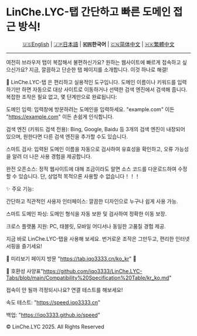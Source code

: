 # LinChe.LYC-탭 간단하고 빠른 도메인 접근 방식!

<p align="center" class="language" title="Language selection 语言选择">
  <a href="README_en.md">🇺🇸English</a> | 
  <a href="README_ja_jp.md">🇯🇵日本語</a> | 
    <b>🇰🇷한국어</b> | 
  <a href="README.md">🇨🇳简体中文</a> | 
  <a href="README_zh_hant.md">🇭🇰繁體中文</a> 
</p>
<hr>
여전히 브라우저 탭이 복잡해서 불편하신가요? 원하는 웹사이트에 빠르게 접속하고 싶으신가요? 지금, 깔끔하고 단순한 탭 페이지를 소개합니다. 이것 하나로 해결!

🔗 LinChe.LYC-탭 은 편리하고 실용적인 도구입니다. 도메인 이름이나 키워드를 입력하기만 하면 자동으로 대상 사이트로 이동하거나 선택한 검색 엔진에서 검색해 줍니다. 복잡한 조작은 필요 없고, 몇 단계만으로 완료됩니다:

도메인 입력: 입력창에 방문하려는 도메인을 입력하세요. "example.com" 이든 "https://example.com" 이든 손쉽게 인식합니다.

검색 엔진 (키워드 검색 전용): Bing, Google, Baidu 등 3개의 검색 엔진이 내장되어 있으며, 원한다면 다른 검색 엔진을 추가할 수도 있습니다.

스마트 검사: 입력된 도메인 이름을 자동으로 검사하여 유효성을 확인하고, 오류 가능성을 알려 더 나은 사용 경험을 제공합니다.

완전 오픈소스: 정적 웹사이트에 대해 조금이라도 알면 소스 코드를 다운로드하여 수정할 수 있습니다. 단, 상업적 목적으론 사용할 수 없습니다！！！

✨ 주요 기능:

간단하고 직관적인 사용자 인터페이스: 깔끔한 디자인으로 누구나 쉽게 사용 가능.

스마트 도메인 파싱: 도메인 형식을 자동 보완 및 검사하여 정확한 이동 보장.

크로스 플랫폼 지원: PC, 태블릿, 모바일 어디서나 동일한 고품질 경험 제공.

지금 바로 LinChe.LYC-탭을 사용해 보세요. 번거로운 조작은 그만두고, 편리한 인터넷 서핑을 즐기세요!

📌 미리보기 페이지 방문 "https://tab.iqo3333.cn/ko_kr" 🔗

🔗 호환성 사양표"https://github.com/iqo3333/LinChe.LYC-Tabs/blob/main/Compatibility%20Specification%20Table/kr_ko.md" 

접속이 안 될까 걱정되시나요? 연결 테스트를 해보세요!

속도 테스트: "https://speed.iqo3333.cn"

백업: "https://iqo3333.github.io/speed"

© LinChe.LYC 2025. All Rights Reserved
